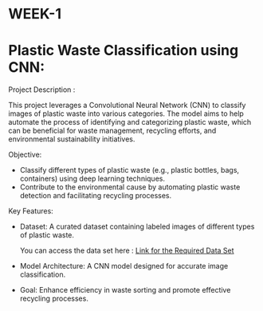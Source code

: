 # WEEK-1

# Plastic Waste Classification using CNN:

Project Description :

This project leverages a Convolutional Neural Network (CNN) to classify images of plastic waste into various categories. The model aims to help automate the process of identifying and categorizing plastic waste, which can be beneficial for waste management, recycling efforts, and environmental sustainability initiatives.

Objective:

- Classify different types of plastic waste (e.g., plastic bottles, bags, containers) using deep learning techniques.
- Contribute to the environmental cause by automating plastic waste detection and facilitating recycling processes.
  
Key Features:

- Dataset: A curated dataset containing labeled images of different types of plastic waste.
  
  You can access the data set here : [Link for the Required Data Set](https://www.kaggle.com/datasets/techsash/waste-classification-data)
- Model Architecture: A CNN model designed for accurate image classification.
- Goal: Enhance efficiency in waste sorting and promote effective recycling processes.
